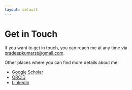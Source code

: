 ```yaml
---
layout: default
---
```


# Get in Touch

If you want to get in touch, you can reach me at any time via <pradeepkumarst@gmail.com>.

Other places where you can find more details about me:
+ [Google Scholar](https://scholar.google.com/citations?hl=en&user=XwFbfMMAAAAJ)
+ [ORCID](https://orcid.org/0000-0002-1085-4005)
+ [LinkedIn](https://www.linkedin.com/in/dspradeep/)